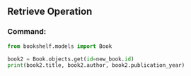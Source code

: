 ## Retrieve Operation

### Command:
```python
from bookshelf.models import Book

book2 = Book.objects.get(id=new_book.id)
print(book2.title, book2.author, book2.publication_year)
